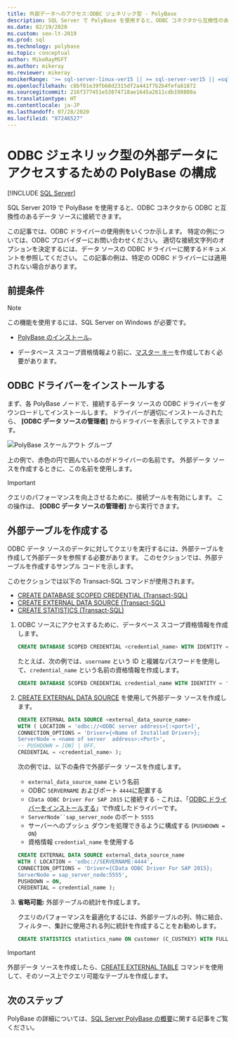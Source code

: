 ```yaml
---
title: 外部データへのアクセス:ODBC ジェネリック型 - PolyBase
description: SQL Server で PolyBase を使用すると、ODBC コネクタから互換性のあるデータ ソースに接続できます。 ODBC ドライバーをインストールし、外部テーブルを作成します。
ms.date: 02/19/2020
ms.custom: seo-lt-2019
ms.prod: sql
ms.technology: polybase
ms.topic: conceptual
author: MikeRayMSFT
ms.author: mikeray
ms.reviewer: mikeray
monikerRange: '>= sql-server-linux-ver15 || >= sql-server-ver15 || =sqlallproducts-allversions'
ms.openlocfilehash: c8bf01e39fb68d2315df2a441f7b2b4fefa81872
ms.sourcegitcommit: 216f377451e53874718ae1645a2611cdb198808a
ms.translationtype: HT
ms.contentlocale: ja-JP
ms.lasthandoff: 07/28/2020
ms.locfileid: "87246527"
---
```

# <a name="configure-polybase-to-access-external-data-with-odbc-generic-types"></a>ODBC ジェネリック型の外部データにアクセスするための PolyBase の構成

 [!INCLUDE [SQL Server](../../includes/applies-to-version/sqlserver.md)]

SQL Server 2019 で PolyBase を使用すると、ODBC コネクタから ODBC と互換性のあるデータ ソースに接続できます。

この記事では、ODBC ドライバーの使用例をいくつか示します。 特定の例については、ODBC プロバイダーにお問い合わせください。 適切な接続文字列のオプションを決定するには、データ ソースの ODBC ドライバーに関するドキュメントを参照してください。 この記事の例は、特定の ODBC ドライバーには適用されない場合があります。

## <a name="prerequisites"></a>前提条件

>[!NOTE]
>この機能を使用するには、SQL Server on Windows が必要です。

* [PolyBase のインストール](polybase-installation.md)。

* データベース スコープ資格情報より前に、[マスター キー](../../t-sql/statements/create-master-key-transact-sql.md)を作成しておく必要があります。

## <a name="install-the-odbc-driver"></a>ODBC ドライバーをインストールする

まず、各 PolyBase ノードで、接続するデータ ソースの ODBC ドライバーをダウンロードしてインストールします。 ドライバーが適切にインストールされたら、 **[ODBC データ ソースの管理者]** からドライバーを表示してテストできます。

![PolyBase スケールアウト グループ](../../relational-databases/polybase/media/polybase-odbc-admin.png) 

上の例で、赤色の円で囲んでいるのがドライバーの名前です。 外部データ ソースを作成するときに、この名前を使用します。

> [!IMPORTANT]
> クエリのパフォーマンスを向上させるために、接続プールを有効にします。 この操作は、 **[ODBC データ ソースの管理者]** から実行できます。

## <a name="create-an-external-table"></a>外部テーブルを作成する

ODBC データ ソースのデータに対してクエリを実行するには、外部テーブルを作成して外部データを参照する必要があります。 このセクションでは、外部テーブルを作成するサンプル コードを示します。

このセクションでは以下の Transact-SQL コマンドが使用されます。

* [CREATE DATABASE SCOPED CREDENTIAL (Transact-SQL)](../../t-sql/statements/create-database-scoped-credential-transact-sql.md)
* [CREATE EXTERNAL DATA SOURCE (Transact-SQL)](../../t-sql/statements/create-external-data-source-transact-sql.md) 
* [CREATE STATISTICS (Transact-SQL)](../../t-sql/statements/create-statistics-transact-sql.md)

1. ODBC ソースにアクセスするために、データベース スコープ資格情報を作成します。

    ```sql
    CREATE DATABASE SCOPED CREDENTIAL <credential_name> WITH IDENTITY = '<username>', Secret = '<password>';
    ```

    たとえば、次の例では、`username` という ID と複雑なパスワードを使用して、`credential_name` という名前の資格情報を作成します。

    ```sql
    CREATE DATABASE SCOPED CREDENTIAL credential_name WITH IDENTITY = 'username', Secret = 'BycA4ZjrE#*2W%!';
    ```

1. [CREATE EXTERNAL DATA SOURCE](../../t-sql/statements/create-external-data-source-transact-sql.md) を使用して外部データ ソースを作成します。

    ```sql
    CREATE EXTERNAL DATA SOURCE <external_data_source_name>
    WITH ( LOCATION = 'odbc://<ODBC server address>[:<port>]',
    CONNECTION_OPTIONS = 'Driver={<Name of Installed Driver>};
    ServerNode = <name of server  address>:<Port>',
    -- PUSHDOWN = [ON] | OFF,
    CREDENTIAL = <credential_name> );
    ```

    次の例では、以下の条件で外部データ ソースを作成します。
    * `external_data_source_name` という名前
    * ODBC `SERVERNAME` およびポート `4444`に配置する
    * `CData ODBC Driver For SAP 2015` に接続する - これは、「[ODBC ドライバーをインストールする](#install-the-odbc-driver)」で作成したドライバーです。
    * `ServerNode``sap_server_node` のポート `5555`
    * サーバーへのプッシュ ダウンを処理できるように構成する (`PUSHDOWN = ON`)
    * 資格情報 `credential_name` を使用する

    ```sql
    CREATE EXTERNAL DATA SOURCE external_data_source_name
    WITH ( LOCATION = 'odbc://SERVERNAME:4444',
    CONNECTION_OPTIONS = 'Driver={CData ODBC Driver For SAP 2015};
    ServerNode = sap_server_node:5555',
    PUSHDOWN = ON,
    CREDENTIAL = credential_name );
    ```

1. **省略可能:** 外部テーブルの統計を作成します。

    クエリのパフォーマンスを最適化するには、外部テーブルの列、特に結合、フィルター、集計に使用される列に統計を作成することをお勧めします。

    ```sql
    CREATE STATISTICS statistics_name ON customer (C_CUSTKEY) WITH FULLSCAN; 
    ```

>[!IMPORTANT]
>外部データ ソースを作成したら、[CREATE EXTERNAL TABLE](../../t-sql/statements/create-external-table-transact-sql.md) コマンドを使用して、そのソース上でクエリ可能なテーブルを作成します。

## <a name="next-steps"></a>次のステップ

PolyBase の詳細については、[SQL Server PolyBase の概要](polybase-guide.md)に関する記事をご覧ください。
